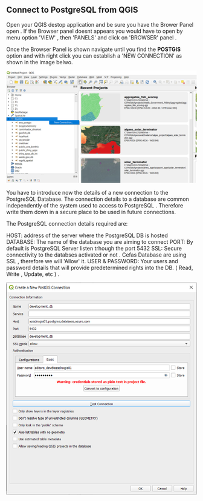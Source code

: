 ## Connect to PostgreSQL from QGIS


Open your QGIS destop application and be sure you have the Brower Panel open . If the Browser panel doesnt appears  you would have to open by menu option 'VIEW' ,  then 'PANELS' and click on 'BROWSER' panel . 

Once the Browser Panel is shown navigate until you find the **POSTGIS** option and with right click you can establish a 'NEW CONNECTION' as shown in the image belwo. 

![Create a new connection](img/qgis_1.png)
 
You have to introduce now the details of a new connection to the PostgreSQL Database. The connection details to a database are common independently of the system used to access to PostgreSQL . Therefore write them down in a secure place to be used in future connections. 

The PostgreSQL connection details required are: 

HOST: address of the server where the PostgreSQL DB is hosted
DATABASE: The name of the database you are aiming to connect 
PORT: By default is PostgreSQL Server listen trhough the port 5432 
SSL: Secure connectivity to the databses activated or not . Cefas Database are using SSL , therefore we will 'Allow' it. 
USER & PASSWORD: Your users and password details that will provide predetermined rights into the DB. ( Read, Write , Update, etc ) .

![Create a new connection](img/qgis_2.png)

